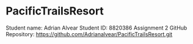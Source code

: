 # PacificTrailsResort
Student name: Adrian Alvear
Student ID: 8820386
Assignment 2
GitHub Repository: https://github.com/Adrianalvear/PacificTrailsResort.git
